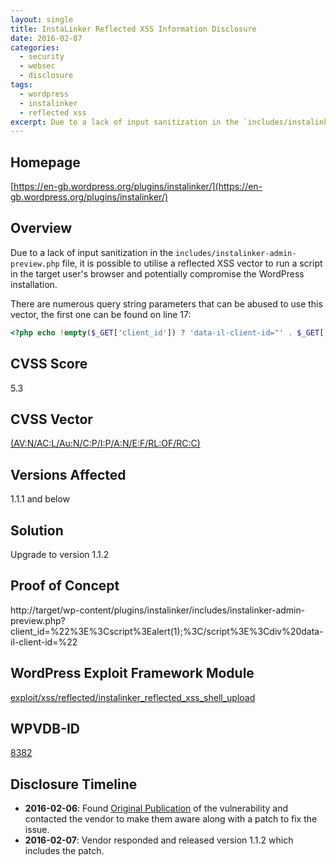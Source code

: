 ```yaml
---
layout: single
title: InstaLinker Reflected XSS Information Disclosure
date: 2016-02-07
categories:
  - security
  - websec
  - disclosure
tags:
  - wordpress
  - instalinker
  - reflected xss
excerpt: Due to a lack of input sanitization in the `includes/instalinker-admin-preview.php` file, it is possible to utilise a reflected XSS vector to run a script in the target user's browser and potentially compromise the WordPress installation.
---
```

## Homepage
[https://en-gb.wordpress.org/plugins/instalinker/](https://en-gb.wordpress.org/plugins/instalinker/)

## Overview
Due to a lack of input sanitization in the `includes/instalinker-admin-preview.php` file, it is possible to utilise a reflected XSS vector to run a script in the target user's browser and potentially compromise the WordPress installation.

There are numerous query string parameters that can be abused to use this vector, the first one can be found on line 17:
```php
<?php echo !empty($_GET['client_id']) ? 'data-il-client-id="' . $_GET['client_id'] . '"' : ""; ?>
```

## CVSS Score
5.3

## CVSS Vector
[(AV:N/AC:L/Au:N/C:P/I:P/A:N/E:F/RL:OF/RC:C)](https://nvd.nist.gov/cvss.cfm?calculator&version=2&vector=(AV:N/AC:L/Au:N/C:P/I:P/A:N/E:F/RL:OF/RC:C))

## Versions Affected
1.1.1 and below

## Solution
Upgrade to version 1.1.2

## Proof of Concept
http://target/wp-content/plugins/instalinker/includes/instalinker-admin-preview.php?client_id=%22%3E%3Cscript%3Ealert(1);%3C/script%3E%3Cdiv%20data-il-client-id=%22

## WordPress Exploit Framework Module
[exploit/xss/reflected/instalinker\_reflected\_xss\_shell\_upload](https://github.com/rastating/wordpress-exploit-framework/blob/development/modules/exploit/xss/reflected/instalinker_reflected_xss_shell_upload.rb)

## WPVDB-ID
[8382](https://wpvulndb.com/vulnerabilities/8382)

## Disclosure Timeline
* **2016-02-06**: Found [Original Publication](https://www.intelligentexploit.com/view-details.html?id=23244) of the vulnerability and contacted the vendor to make them aware along with a patch to fix the issue.
* **2016-02-07**: Vendor responded and released version 1.1.2 which includes the patch.
